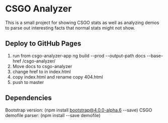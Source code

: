 # CSGO Analyzer

This is a small project for showing CSGO stats as well as analyzing demos to parse out interesting facts that normal stats might not show.

## Deploy to GitHub Pages
1. run from csgo-analyzer-app ng build --prod --output-path docs --base-href /csgo-analyzer/
2. Move docs to csgo-analyzer
3. change href to <base href="/csgo-analyzer/docs"> in index.html
4. copy index.html and rename copy 404.html
5. push to master

## Dependencies
Bootstrap version: (npm install bootstrap@4.0.0-alpha.6 --save)
CSGO demofile parser: (npm install --save demofile)